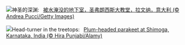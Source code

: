 ![](https://www.bing.com/th?id=OHR.RavennaBasilica_ZH-CN1406474730_UHD.jpg&w=1000)神圣的深渊:&nbsp;&ensp;[被水淹没的地下室，圣弗朗西斯大教堂，拉文纳，意大利 (© Andrea Pucci/Getty Images)](https://www.bing.com/th?id=OHR.RavennaBasilica_ZH-CN1406474730_UHD.jpg)
<br><br/>
![](https://www.bing.com/th?id=OHR.PlumParakeet_EN-US9359235355_UHD.jpg&w=1000)Head-turner in the treetops:&nbsp;&ensp;[Plum-headed parakeet at Shimoga, Karnataka, India (© Hira Punjabi/Alamy)](https://www.bing.com/th?id=OHR.PlumParakeet_EN-US9359235355_UHD.jpg)
<br><br/>
